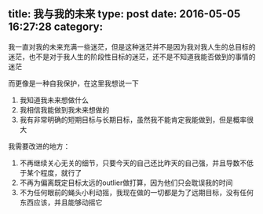 title: 我与我的未来
type: post
date: 2016-05-05 16:27:28
category: 
---

我一直对我的未来充满一些迷茫，但是这种迷茫并不是因为我对我人生的总目标的迷茫，也不是对于我人生的阶段性目标的迷茫，还不是不知道我能否做到的事情的迷茫

而更像是一种自我保护，在这里我想说一下

1. 我知道我未来想做什么
2. 我相信我能做到我未来想做的
3. 我有非常明确的短期目标与长期目标，虽然我不能肯定我能做到，但是概率很大

我需要改进的地方：

1. 不再继续关心无关的细节，只要今天的自己还比昨天的自己强，并且导数不低于某个程度，就行了
2. 不再为偏离既定目标太远的outlier做打算，因为他们只会耽误我的时间
3. 不为任何眼前的蝇头小利动摇，我现在做的一切都是为了远期目标，没有任何东西应该，并且能够动摇它